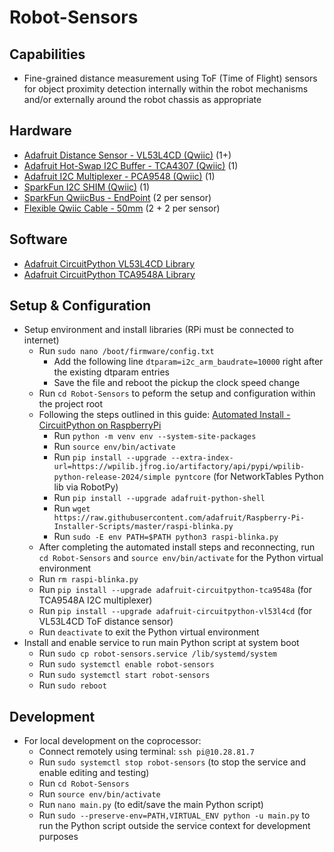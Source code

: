 # Robot-Sensors 

## Capabilities
* Fine-grained distance measurement using ToF (Time of Flight) sensors for object proximity detection internally within the robot mechanisms and/or externally around the robot chassis as appropriate

## Hardware 
* [Adafruit Distance Sensor - VL53L4CD (Qwiic)](https://www.adafruit.com/product/5396) (1+)
* [Adafruit Hot-Swap I2C Buffer - TCA4307 (Qwiic)](https://www.adafruit.com/product/5159) (1)
* [Adafruit I2C Multiplexer - PCA9548 (Qwiic)](https://www.adafruit.com/product/5626) (1)
* [SparkFun I2C SHIM (Qwiic)](https://www.sparkfun.com/products/15794) (1)
* [SparkFun QwiicBus - EndPoint](https://www.sparkfun.com/products/16988) (2 per sensor)
* [Flexible Qwiic Cable - 50mm](https://www.sparkfun.com/products/17260) (2 + 2 per sensor)

## Software
* [Adafruit CircuitPython VL53L4CD Library](https://docs.circuitpython.org/projects/vl53l4cd/en/latest/)
* [Adafruit CircuitPython TCA9548A Library](https://docs.circuitpython.org/projects/tca9548a/en/latest/)

## Setup & Configuration
* Setup environment and install libraries (RPi must be connected to internet)
  * Run `sudo nano /boot/firmware/config.txt`
    * Add the following line `dtparam=i2c_arm_baudrate=10000` right after the existing dtparam entries
    * Save the file and reboot the pickup the clock speed change
  * Run `cd Robot-Sensors` to peform the setup and configuration within the project root
  * Following the steps outlined in this guide: [Automated Install - CircuitPython on RaspberryPi](https://learn.adafruit.com/circuitpython-on-raspberrypi-linux/installing-circuitpython-on-raspberry-pi)
    * Run `python -m venv env --system-site-packages`
    * Run `source env/bin/activate`
    * Run `pip install --upgrade --extra-index-url=https://wpilib.jfrog.io/artifactory/api/pypi/wpilib-python-release-2024/simple pyntcore` (for NetworkTables Python lib via RobotPy)
    * Run `pip install --upgrade adafruit-python-shell`
    * Run `wget https://raw.githubusercontent.com/adafruit/Raspberry-Pi-Installer-Scripts/master/raspi-blinka.py`
    * Run `sudo -E env PATH=$PATH python3 raspi-blinka.py`
  * After completing the automated install steps and reconnecting, run `cd Robot-Sensors` and `source env/bin/activate` for the Python virtual environment
  * Run `rm raspi-blinka.py`
  * Run `pip install --upgrade adafruit-circuitpython-tca9548a` (for TCA9548A I2C multiplexer)
  * Run `pip install --upgrade adafruit-circuitpython-vl53l4cd` (for VL53L4CD ToF distance sensor)
  * Run `deactivate` to exit the Python virtual environment 
* Install and enable service to run main Python script at system boot
  * Run `sudo cp robot-sensors.service /lib/systemd/system`
  * Run `sudo systemctl enable robot-sensors`
  * Run `sudo systemctl start robot-sensors`
  * Run `sudo reboot` 

## Development
* For local development on the coprocessor:
  * Connect remotely using terminal: `ssh pi@10.28.81.7`
  * Run `sudo systemctl stop robot-sensors` (to stop the service and enable editing and testing)
  * Run `cd Robot-Sensors`
  * Run `source env/bin/activate`
  * Run `nano main.py` (to edit/save the main Python script)
  * Run `sudo --preserve-env=PATH,VIRTUAL_ENV python -u main.py` to run the Python script outside the service context for development purposes

